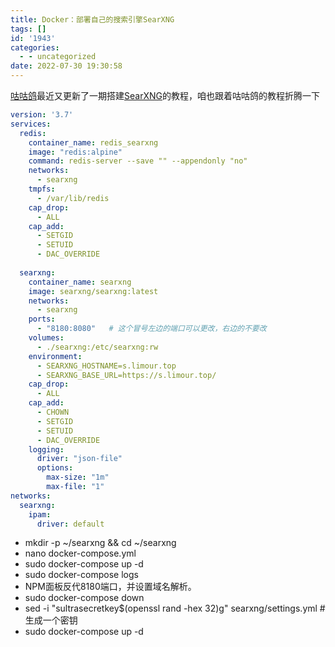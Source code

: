 ```yaml
---
title: Docker：部署自己的搜索引擎SearXNG
tags: []
id: '1943'
categories:
  - - uncategorized
date: 2022-07-30 19:30:58
---
```


[咕咕鸽](https://blog.laoda.de/s/about)最近又更新了一期搭建[SearXNG](https://blog.laoda.de/archives/docker-compose-install-searxng)的教程，咱也跟着咕咕鸽的教程折腾一下

```yml
version: '3.7'
services:
  redis:
    container_name: redis_searxng
    image: "redis:alpine"
    command: redis-server --save "" --appendonly "no"
    networks:
      - searxng
    tmpfs:
      - /var/lib/redis
    cap_drop:
      - ALL
    cap_add:
      - SETGID
      - SETUID
      - DAC_OVERRIDE
 
  searxng:
    container_name: searxng
    image: searxng/searxng:latest
    networks:
      - searxng
    ports:
      - "8180:8080"   # 这个冒号左边的端口可以更改，右边的不要改
    volumes:
      - ./searxng:/etc/searxng:rw
    environment:
      - SEARXNG_HOSTNAME=s.limour.top
      - SEARXNG_BASE_URL=https://s.limour.top/
    cap_drop:
      - ALL
    cap_add:
      - CHOWN
      - SETGID
      - SETUID
      - DAC_OVERRIDE
    logging:
      driver: "json-file"
      options:
        max-size: "1m"
        max-file: "1"
networks:
  searxng:
    ipam:
      driver: default
```

*   mkdir -p ~/searxng && cd ~/searxng
*   nano docker-compose.yml
*   sudo docker-compose up -d
*   sudo docker-compose logs
*   NPM面板反代8180端口，并设置域名解析。
*   sudo docker-compose down
*   sed -i "sultrasecretkey$(openssl rand -hex 32)g" searxng/settings.yml # 生成一个密钥
*   sudo docker-compose up -d